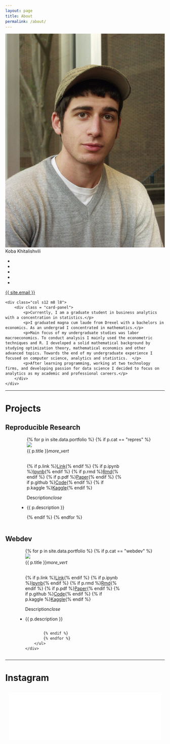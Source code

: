 ```yaml
---
layout: page
title: About
permalink: /about/
---
```


<div class="row">
	<div class="col s12 m4 l4">
	  <div class="card">
	    <div class="card-image">
	      <img src="/img/about.jpg">
	      <span class="card-title strokeme">Koba Khitalishvili</span>
	    </div>
	    <div class="card-content">
			<ul class="unstyled list-inline center">
			    <li>
			        <a href="https://www.facebook.com/cobra.khitalishvili" target="_blank"><i class="fa fa-facebook-square fa-2x"></i></a>
			    </li>
			    <li>
			        <a href="https://www.linkedin.com/in/kobakhit/" target="_blank"><i class="fa fa-linkedin-square fa-2x"></i></a>
			    </li>
			    <li>
			        <a href="https://plus.google.com/u/0/102338506491711479673/about" target="_blank"><i class="fa fa-google-plus-square fa-2x"></i></a>
			    </li>
			    <li>
			        <a href="https://github.com/KobaKhit"><i class="fa fa-github fa-2x" target="_blank"></i></a>
			    </li>
			    <li>
			        <a href="https://instagram.com/dostre"><i class="fa fa-instagram fa-2x" target="_blank"></i></a>
			    </li>
			    <!-- <li>
			        <a href="http://vk.com/id5413481"><i class="fa fa-vk fa-2x" target="_blank"></i></a>
			    </li> -->
			</ul>
	    </div>
	    <div class="card-action center">
	      <a href="mailto:{{ site.email }}">{{ site.email }}</a>
	    </div>
	  </div>
	</div>

	<div class="col s12 m8 l8">
		<div class = "card-panel">
	        <p>Currently, I am a graduate student in business analytics with a concentration in statistics.</p>
	        <p>I graduated magna cum laude from Drexel with a bachelors in economics. As an undergrad I concentrated in mathematics.</p>
	        <p>Main focus of my undergraduate studies was labor macroeconomics. To conduct analysis I mainly used the econometric techniques and R. I developed a solid mathematical background by studying optimization theory, mathematical economics and other advanced topics. Towards the end of my undergraduate experience I focused on computer science, analytics and statistics.  </p>
	        <p>After learning programming, working at two technology firms, and developing passion for data science I decided to focus on analytics as my academic and professional careers.</p>
	    </div>
	</div>
</div>

<hr>

</div>
</div comment = "container end. After this full width page">

<div class = "row">
	<h1 id = "projects" class = "center">Projects</h1>
	<h2 class = "center">Reproducible Research</h2>
	<div>
		<ul class = "list-inline unstyled" style =" display:table; margin:0 auto;">
			{% for p in site.data.portfolio %}
			{% if p.cat == "repres" %}
			<li style = "margin-right:30px">
				<div class="card small" style = "max-width:300px; display:inline-block">
				    <div class="card-image waves-effect waves-block waves-light">
				      <img class="activator" src="{{ p.img }}">
				    </div>
				    <div class="card-content">
				      <span class="card-title activator grey-text text-darken-4">{{ p.title }}<i class="material-icons right">more_vert</i></span>
				      <br>
				      <br>
				      <p class = "card-title">
				      	{% if p.link %}<a href="{{ p.link }}" target = "_blank">Link</a>{% endif %}
				      	{% if p.ipynb %}<a href="{{ p.ipynb }}" target = "_blank">Ipynb</a>{% endif %}
				      	{% if p.rmd %}<a href="{{ p.rmd }}" target = "_blank">Rmd</a>{% endif %}
				      	{% if p.pdf %}<a href="{{ p.pdf }}" target = "_blank">Paper</a>{% endif %}
				      	{% if p.github %}<a href="{{ p.github}}" target = "_blank">Code</a>{% endif %}
				      	{% if p.kaggle %}<a href="{{ p.kaggle}}" target = "_blank">Kaggle</a>{% endif %}
				      </p>
				    </div>
				    <div class="card-reveal">
				      <span class="card-title grey-text text-darken-4">Description<i class="material-icons right">close</i></span>
				      <p>{{ p.description }}</p>
				    </div>
				</div>
			</li>
			{% endif %}
			{% endfor %}
		</ul>
	</div>
</div>

<br>

<div class = "row">
	<h2 class = "center">Webdev</h2>
	<div>
		<ul class = "list-inline unstyled" style =" display:table; margin:0 auto;">
			{% for p in site.data.portfolio %}
			{% if p.cat == "webdev" %}
			<li style = "margin-right:30px">
				<div class="card small" style = "max-width:300px; display:inline-block">
				    <div class="card-image waves-effect waves-block waves-light">
				      <img class="activator" src="{{ p.img }}">
				    </div>
				    <div class="card-content">
				      <span class="card-title activator grey-text text-darken-4">{{ p.title }}<i class="material-icons right">more_vert</i></span>
				      <br>
				      <br>
				      <p class = "card-title">
				      	{% if p.link %}<a href="{{ p.link }}" target = "_blank">Link</a>{% endif %}
				      	{% if p.ipynb %}<a href="{{ p.ipynb }}" target = "_blank">Ipynb</a>{% endif %}
				      	{% if p.rmd %}<a href="{{ p.rmd }}" target = "_blank">Rmd</a>{% endif %}
				      	{% if p.pdf %}<a href="{{ p.pdf }}" target = "_blank">Paper</a>{% endif %}
				      	{% if p.github %}<a href="{{ p.github}}" target = "_blank">Code</a>{% endif %}
				      	{% if p.kaggle %}<a href="{{ p.kaggle}}" target = "_blank">Kaggle</a>{% endif %}
				      </p>
				    </div>
				    <div class="card-reveal">
				      <span class="card-title grey-text text-darken-4">Description<i class="material-icons right">close</i></span>
				      <p>{{ p.description }}</p>
				    </div>
				</div>
			</li>

			{% endif %}
			{% endfor %}
		</ul>
	</div>
</div>

<hr> 

<h1 class = "center">Instagram</h1>

<div  style='padding:10px'>
    <script src="//instansive.com/widget/js/instansive.js"></script><iframe src="//instansive.com/widgets/ae59f1d1ab970282e4227e6c3376cfe550bb12de.html" id="instansive_ae59f1d1ab" name="instansive_ae59f1d1ab"  scrolling="no" allowtransparency="true" class="instansive-widget" style="width: 100%; border: 0; overflow: hidden;"></iframe>
</div>